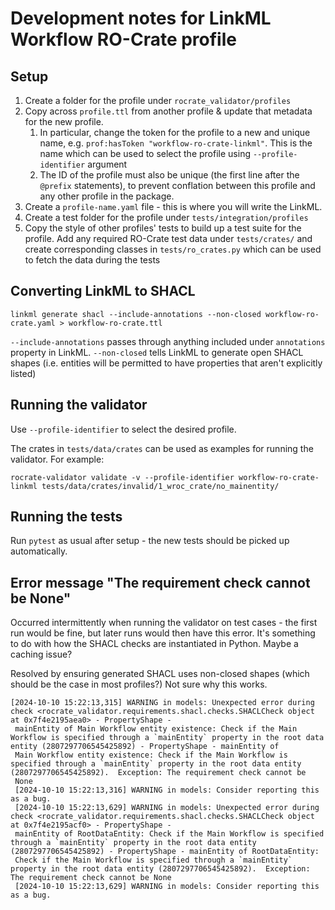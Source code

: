 # Development notes for LinkML Workflow RO-Crate profile

## Setup
1. Create a folder for the profile under `rocrate_validator/profiles`
1. Copy across `profile.ttl` from another profile & update that metadata for the new profile.
    1. In particular, change the token for the profile to a new and unique name, e.g.
    `prof:hasToken "workflow-ro-crate-linkml"`. This is the name which can be used to 
    select the profile using `--profile-identifier` argument
    1. The ID of the profile must also be unique (the first line after the `@prefix` statements), to prevent conflation between this profile and any other profile in the package.
1. Create a `profile-name.yaml` file - this is where you will write the LinkML.
1. Create a test folder for the profile under `tests/integration/profiles`
1. Copy the style of other profiles' tests to build up a test suite for the profile.
   Add any required RO-Crate test data under `tests/crates/` and create corresponding 
   classes in `tests/ro_crates.py` which can be used to fetch the data during the tests

## Converting LinkML to SHACL

```
linkml generate shacl --include-annotations --non-closed workflow-ro-crate.yaml > workflow-ro-crate.ttl
```

`--include-annotations` passes through anything included under `annotations` property in LinkML.
`--non-closed` tells LinkML to generate open SHACL shapes (i.e. entities will be permitted to have properties that aren't explicitly listed)

## Running the validator

Use `--profile-identifier` to select the desired profile.

The crates in `tests/data/crates` can be used as examples for running the validator. For example:

```
rocrate-validator validate -v --profile-identifier workflow-ro-crate-linkml tests/data/crates/invalid/1_wroc_crate/no_mainentity/
```

## Running the tests

Run `pytest` as usual after setup - the new tests should be picked up automatically.

## Error message "The requirement check cannot be None"

Occurred intermittently when running the validator on test cases - the first run would be fine, but later runs would then have this error. It's something to do with how the SHACL checks are instantiated in Python. Maybe a caching issue? 

Resolved by ensuring generated SHACL uses non-closed shapes (which should be the case in most profiles?) Not sure why this works.

``` 
[2024-10-10 15:22:13,315] WARNING in models: Unexpected error during check <rocrate_validator.requirements.shacl.checks.SHACLCheck object at 0x7f4e2195aea0> - PropertyShape -        
 mainEntity of Main Workflow entity existence: Check if the Main Workflow is specified through a `mainEntity` property in the root data entity (2807297706545425892) - PropertyShape - mainEntity of     
 Main Workflow entity existence: Check if the Main Workflow is specified through a `mainEntity` property in the root data entity (2807297706545425892).  Exception: The requirement check cannot be      
 None                                                                                                                                                                                                 
 [2024-10-10 15:22:13,316] WARNING in models: Consider reporting this as a bug.                                                                                                     
 [2024-10-10 15:22:13,629] WARNING in models: Unexpected error during check <rocrate_validator.requirements.shacl.checks.SHACLCheck object at 0x7f4e2195acf0> - PropertyShape -        
 mainEntity of RootDataEntity: Check if the Main Workflow is specified through a `mainEntity` property in the root data entity (2807297706545425892) - PropertyShape - mainEntity of RootDataEntity:     
 Check if the Main Workflow is specified through a `mainEntity` property in the root data entity (2807297706545425892).  Exception: The requirement check cannot be None                              
 [2024-10-10 15:22:13,629] WARNING in models: Consider reporting this as a bug.    
 ```
